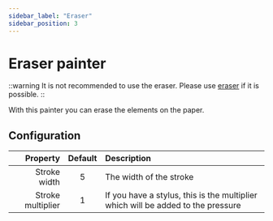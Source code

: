 ```yaml
---
sidebar_label: "Eraser"
sidebar_position: 3
---
```

# Eraser painter

::warning
It is not recommended to use the eraser. Please use [eraser](eraser) if it is possible.
::

With this painter you can erase the elements on the paper.

## Configuration

|          Property | Default | Description                                                                      |
| ----------------: | :-----: | :------------------------------------------------------------------------------- |
|      Stroke width |    5    | The width of the stroke                                                          |
| Stroke multiplier |    1    | If you have a stylus, this is the multiplier which will be added to the pressure |

